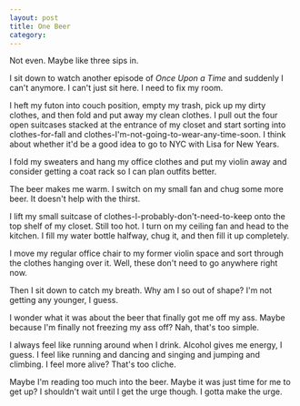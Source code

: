 ```yaml
---
layout: post
title: One Beer
category: 
---
```


Not even. Maybe like three sips in.

I sit down to watch another episode of *Once Upon a Time* and suddenly I can't anymore. I can't just sit here. I need to fix my room.

I heft my futon into couch position, empty my trash, pick up my dirty clothes, and then fold and put away my clean clothes. I pull out the four open suitcases stacked at the entrance of my closet and start sorting into clothes-for-fall and clothes-I'm-not-going-to-wear-any-time-soon. I think about whether it'd be a good idea to go to NYC with Lisa for New Years.

I fold my sweaters and hang my office clothes and put my violin away and consider getting a coat rack so I can plan outfits better.

The beer makes me warm. I switch on my small fan and chug some more beer. It doesn't help with the thirst.

I lift my small suitcase of clothes-I-probably-don't-need-to-keep onto the top shelf of my closet. Still too hot. I turn on my ceiling fan and head to the kitchen. I fill my water bottle halfway, chug it, and then fill it up completely.

I move my regular office chair to my former violin space and sort through the clothes hanging over it. Well, these don't need to go anywhere right now.

Then I sit down to catch my breath. Why am I so out of shape? I'm not getting any younger, I guess.

I wonder what it was about the beer that finally got me off my ass. Maybe because I'm finally not freezing my ass off? Nah, that's too simple.

I always feel like running around when I drink. Alcohol gives me energy, I guess. I feel like running and dancing and singing and jumping and climbing. I feel more alive? That's too cliche.

Maybe I'm reading too much into the beer. Maybe it was just time for me to get up? I shouldn't wait until I get the urge though. I gotta make the urge.